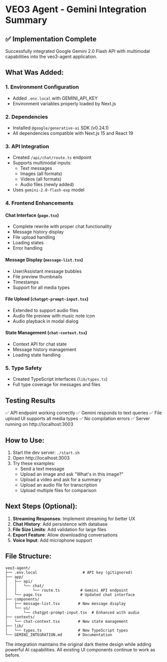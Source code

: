 # VEO3 Agent - Gemini Integration Summary

## ✅ Implementation Complete

Successfully integrated Google Gemini 2.0 Flash API with multimodal capabilities into the veo3-agent application.

## What Was Added:

### 1. **Environment Configuration**
- Added `.env.local` with GEMINI_API_KEY
- Environment variables properly loaded by Next.js

### 2. **Dependencies**
- Installed `@google/generative-ai` SDK (v0.24.1)
- All dependencies compatible with Next.js 15 and React 19

### 3. **API Integration**
- Created `/api/chat/route.ts` endpoint
- Supports multimodal inputs:
  - Text messages
  - Images (all formats)
  - Videos (all formats)
  - Audio files (newly added)
- Uses `gemini-2.0-flash-exp` model

### 4. **Frontend Enhancements**

#### Chat Interface (`page.tsx`)
- Complete rewrite with proper chat functionality
- Message history display
- File upload handling
- Loading states
- Error handling

#### Message Display (`message-list.tsx`)
- User/Assistant message bubbles
- File preview thumbnails
- Timestamps
- Support for all media types

#### File Upload (`chatgpt-prompt-input.tsx`)
- Extended to support audio files
- Audio file preview with music note icon
- Audio playback in modal dialog

#### State Management (`chat-context.tsx`)
- Context API for chat state
- Message history management
- Loading state handling

### 5. **Type Safety**
- Created TypeScript interfaces (`lib/types.ts`)
- Full type coverage for messages and files

## Testing Results

✅ API endpoint working correctly
✅ Gemini responds to text queries
✅ File upload UI supports all media types
✅ No compilation errors
✅ Server running on http://localhost:3003

## How to Use:

1. Start the dev server: `./start.sh`
2. Open http://localhost:3003
3. Try these examples:
   - Send a text message
   - Upload an image and ask "What's in this image?"
   - Upload a video and ask for a summary
   - Upload an audio file for transcription
   - Upload multiple files for comparison

## Next Steps (Optional):

1. **Streaming Responses**: Implement streaming for better UX
2. **Chat History**: Add persistence with database
3. **File Size Limits**: Add validation for large files
4. **Export Feature**: Allow downloading conversations
5. **Voice Input**: Add microphone support

## File Structure:
```
veo3-agent/
├── .env.local                    # API key (gitignored)
├── app/
│   ├── api/
│   │   └── chat/
│   │       └── route.ts         # Gemini API endpoint
│   └── page.tsx                 # Updated chat interface
├── components/
│   ├── message-list.tsx        # New message display
│   └── ui/
│       └── chatgpt-prompt-input.tsx  # Enhanced with audio
├── contexts/
│   └── chat-context.tsx        # New state management
├── lib/
│   └── types.ts                # New TypeScript types
└── GEMINI_INTEGRATION.md       # Documentation
```

The integration maintains the original dark theme design while adding powerful AI capabilities. All existing UI components continue to work as before.
